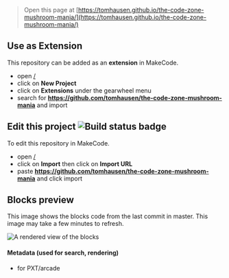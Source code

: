  


> Open this page at [https://tomhausen.github.io/the-code-zone-mushroom-mania/](https://tomhausen.github.io/the-code-zone-mushroom-mania/)

## Use as Extension

This repository can be added as an **extension** in MakeCode.

* open [/](/)
* click on **New Project**
* click on **Extensions** under the gearwheel menu
* search for **https://github.com/tomhausen/the-code-zone-mushroom-mania** and import

## Edit this project ![Build status badge](https://github.com/tomhausen/the-code-zone-mushroom-mania/workflows/MakeCode/badge.svg)

To edit this repository in MakeCode.

* open [/](/)
* click on **Import** then click on **Import URL**
* paste **https://github.com/tomhausen/the-code-zone-mushroom-mania** and click import

## Blocks preview

This image shows the blocks code from the last commit in master.
This image may take a few minutes to refresh.

![A rendered view of the blocks](https://github.com/tomhausen/the-code-zone-mushroom-mania/raw/master/.github/makecode/blocks.png)

#### Metadata (used for search, rendering)

* for PXT/arcade
<script src="https://makecode.com/gh-pages-embed.js"></script><script>makeCodeRender("{{ site.makecode.home_url }}", "{{ site.github.owner_name }}/{{ site.github.repository_name }}");</script>
